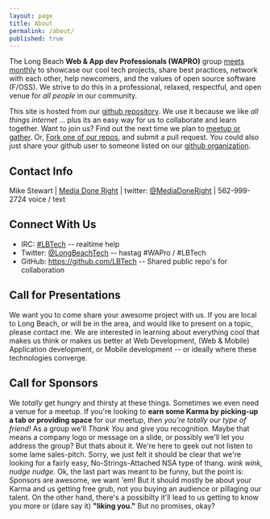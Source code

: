 ```yaml
---
layout: page
title: About
permalink: /about/
published: true
---
```


The Long Beach __Web & App dev Professionals (WAPRO)__ group [meets monthly](http://meetup.com/lbtech) to showcase our cool tech projects, share best practices, network with each other, help newcomers, and the values of open source software (F/OSS).  We strive to do this in a professional, relaxed, respectful, and open venue for _all people_ in our community.

This site is hosted from our [github repository](https://github.com/lbtech/lbtech.github.io).  We use it because we like _all things internet_ ... plus its an easy way for us to collaborate and learn together.  Want to join us?  Find out the next time we plan to [meetup or gather](http://meetup.com/lbtech).  Or, [Fork one of our repos](https://github.com/lbtech), and submit a pull request.  You could also just share your github user to someone listed on our [github organization](https://github.com/lbtech).

## Contact Info

Mike Stewart | [Media Done Right](http://www.MediaDoneRight.com/contact) | twitter: [@MediaDoneRight](https://twitter.com/MediaDoneRight) | 562-999-2724 voice / text

## Connect With Us

- IRC:  [#LBTech](http://webchat.freenode.net/?nick=LBTech-guest&channels=%23css%2C%23sass%2C%23less%2C%23node.js%2C%23drupal%2C%23nginx%2C%23LBTech&prompt=1&uio=OT10cnVlJjEwPXRydWU3a) -- realtime help
- Twitter:  [@LongBeachTech](https://twitter.com/longbeachtech) -- hastag #WAPro / #LBTech
- GitHub:  https://github.com/LBTech -- Shared public repo's for collaboration

##  Call for Presentations

We want you to come share your awesome project with us.  If you are local to Long Beach, or will be in the area, and would like to present on a topic, please contact me.  We are interested in learning about everything cool that makes us think or makes us better at Web Development, (Web & Mobile) Application development, or Mobile development -- or ideally where these technologies converge.


## Call for Sponsors

We _totally_ get hungry and thirsty at these things.  Sometimes we even need a venue for a meetup.  If you're looking to **earn some Karma by picking-up a tab or providing space** for our meetup, _then you're totally our type of friend!_  As a group we'll  _Thank You_ and give you recognition. Maybe that means a company logo or message on a slide, or possibly we'll let you address the group?  But thats about it.  We're here to geek out not listen to some lame sales-pitch.  Sorry, we just felt it should be clear that we're looking for a fairly easy, No-Strings-Attached NSA type of thang.  _wink wink, nudge nudge._  Ok, the last part was meant to be funny, but the point is: Sponsors are awesome, we want 'em! But it should mostly be about your Karma and us getting free grub, not you buying an audience or pillaging our talent.  On the other hand, there's a possibilty it'll lead to us getting to know you more or (dare say it) **"liking you."**  But no promises, okay?
